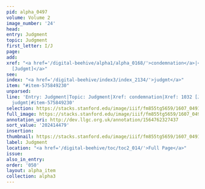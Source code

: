 ```yaml
---
pid: alpha_0497
volume: Volume 2
image_number: '24'
head:
entry: Judgment
topic: Judgment
first_letter: I/J
page:
add:
xref: "<a href='/digital-beehive/alpha1/alpha_0168/'>condemnation</a>|<a href='/digital-beehive/num5/num_1381/'>1032
  [Judgmt]</a>"
see:
index: "<a href='/digital-beehive/index3/index_2134/'>judgmt</a>"
item: "#item-575849230"
unparsed:
line: 'Entry: Judgment|Topic: Judgment|Xref: condemnation|Xref: 1032 [Judgmt]|Index:
  judgmt|#item-575849230'
selection: https://stacks.stanford.edu/image/iiif/fm855tg5659/1607_0491/703,4479,2983,596/full/0/default.jpg
full_image: https://stacks.stanford.edu/image/iiif/fm855tg5659/1607_0491/full/full/0/default.jpg
annotation_uri: http://dev.llgc.org.uk/annotation/1564762327437
sort_value: '202414479'
insertion:
thumbnail: https://stacks.stanford.edu/image/iiif/fm855tg5659/1607_0491/703,4479,600,180/250,/0/default.jpg
label: Judgment
location: "<a href='/digital-beehive/toc/toc2_014/'>Full Page</a>"
issue:
also_in_entry:
order: '050'
layout: alpha_item
collection: alpha3
---
```

